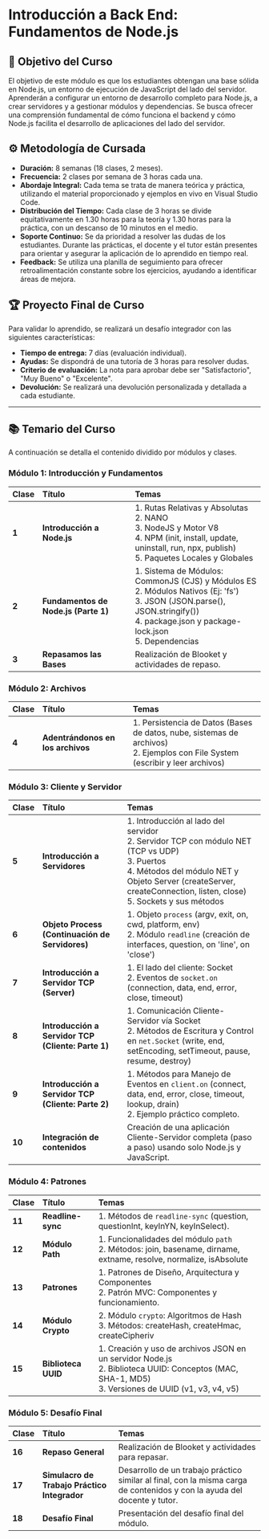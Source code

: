 # Introducción a Back End: Fundamentos de Node.js

## 🎯 Objetivo del Curso

El objetivo de este módulo es que los estudiantes obtengan una base sólida en Node.js, un entorno de ejecución de JavaScript del lado del servidor. Aprenderán a configurar un entorno de desarrollo completo para Node.js, a crear servidores y a gestionar módulos y dependencias. Se busca ofrecer una comprensión fundamental de cómo funciona el backend y cómo Node.js facilita el desarrollo de aplicaciones del lado del servidor.

## ⚙️ Metodología de Cursada

*   **Duración:** 8 semanas (18 clases, 2 meses).
*   **Frecuencia:** 2 clases por semana de 3 horas cada una.
*   **Abordaje Integral:** Cada tema se trata de manera teórica y práctica, utilizando el material proporcionado y ejemplos en vivo en Visual Studio Code.
*   **Distribución del Tiempo:** Cada clase de 3 horas se divide equitativamente en 1.30 horas para la teoría y 1.30 horas para la práctica, con un descanso de 10 minutos en el medio.
*   **Soporte Continuo:** Se da prioridad a resolver las dudas de los estudiantes. Durante las prácticas, el docente y el tutor están presentes para orientar y asegurar la aplicación de lo aprendido en tiempo real.
*   **Feedback:** Se utiliza una planilla de seguimiento para ofrecer retroalimentación constante sobre los ejercicios, ayudando a identificar áreas de mejora.

## 🏆 Proyecto Final de Curso

Para validar lo aprendido, se realizará un desafío integrador con las siguientes características:

*   **Tiempo de entrega:** 7 días (evaluación individual).
*   **Ayudas:** Se dispondrá de una tutoría de 3 horas para resolver dudas.
*   **Criterio de evaluación:** La nota para aprobar debe ser "Satisfactorio", "Muy Bueno" o "Excelente".
*   **Devolución:** Se realizará una devolución personalizada y detallada a cada estudiante.

---

## 📚 Temario del Curso

A continuación se detalla el contenido dividido por módulos y clases.

### Módulo 1: Introducción y Fundamentos
| Clase | Título | Temas |
| :--- | :--- | :--- |
| **1** | **Introducción a Node.js** | 1. Rutas Relativas y Absolutas<br>2. NANO<br>3. NodeJS y Motor V8<br>4. NPM (init, install, update, uninstall, run, npx, publish)<br>5. Paquetes Locales y Globales |
| **2** | **Fundamentos de Node.js (Parte 1)** | 1. Sistema de Módulos: CommonJS (CJS) y Módulos ES<br>2. Módulos Nativos (Ej: 'fs')<br>3. JSON (JSON.parse(), JSON.stringify())<br>4. package.json y package-lock.json<br>5. Dependencias |
| **3** | **Repasamos las Bases** | Realización de Blooket y actividades de repaso. |

### Módulo 2: Archivos
| Clase | Título | Temas |
| :--- | :--- | :--- |
| **4** | **Adentrándonos en los archivos** | 1. Persistencia de Datos (Bases de datos, nube, sistemas de archivos)<br>2. Ejemplos con File System (escribir y leer archivos) |

### Módulo 3: Cliente y Servidor
| Clase | Título | Temas |
| :--- | :--- | :--- |
| **5** | **Introducción a Servidores** | 1. Introducción al lado del servidor<br>2. Servidor TCP con módulo NET (TCP vs UDP)<br>3. Puertos<br>4. Métodos del módulo NET y Objeto Server (createServer, createConnection, listen, close)<br>5. Sockets y sus métodos |
| **6** | **Objeto Process (Continuación de Servidores)** | 1. Objeto `process` (argv, exit, on, cwd, platform, env)<br>2. Módulo `readline` (creación de interfaces, question, on 'line', on 'close') |
| **7** | **Introducción a Servidor TCP (Server)** | 1. El lado del cliente: Socket<br>2. Eventos de `socket.on` (connection, data, end, error, close, timeout) |
| **8** | **Introducción a Servidor TCP (Cliente: Parte 1)** | 1. Comunicación Cliente-Servidor vía Socket<br>2. Métodos de Escritura y Control en `net.Socket` (write, end, setEncoding, setTimeout, pause, resume, destroy) |
| **9** | **Introducción a Servidor TCP (Cliente: Parte 2)** | 1. Métodos para Manejo de Eventos en `client.on` (connect, data, end, error, close, timeout, lookup, drain)<br>2. Ejemplo práctico completo. |
| **10** | **Integración de contenidos** | Creación de una aplicación Cliente-Servidor completa (paso a paso) usando solo Node.js y JavaScript. |

### Módulo 4: Patrones
| Clase | Título | Temas |
| :--- | :--- | :--- |
| **11** | **Readline-sync** | 1. Métodos de `readline-sync` (question, questionInt, keyInYN, keyInSelect). |
| **12** | **Módulo Path** | 1. Funcionalidades del módulo `path`<br>2. Métodos: join, basename, dirname, extname, resolve, normalize, isAbsolute |
| **13** | **Patrones** | 1. Patrones de Diseño, Arquitectura y Componentes<br>2. Patrón MVC: Componentes y funcionamiento. |
| **14** | **Módulo Crypto** |2. Módulo `crypto`: Algoritmos de Hash<br>3. Métodos: createHash, createHmac, createCipheriv |
| **15** | **Biblioteca UUID** | 1. Creación y uso de archivos JSON en un servidor Node.js<br>2. Biblioteca UUID: Conceptos (MAC, SHA-1, MD5)<br>3. Versiones de UUID (v1, v3, v4, v5) |


### Módulo 5: Desafío Final
| Clase | Título | Temas |
| :--- | :--- | :--- |
| **16** | **Repaso General** | Realización de Blooket y actividades para repasar. |
| **17** | **Simulacro de Trabajo Práctico Integrador** | Desarrollo de un trabajo práctico similar al final, con la misma carga de contenidos y con la ayuda del docente y tutor. |
| **18** | **Desafío Final** | Presentación del desafío final del módulo. |
